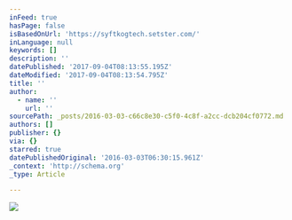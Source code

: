 ```yaml
---
inFeed: true
hasPage: false
isBasedOnUrl: 'https://syftkogtech.setster.com/'
inLanguage: null
keywords: []
description: ''
datePublished: '2017-09-04T08:13:55.195Z'
dateModified: '2017-09-04T08:13:54.795Z'
title: ''
author:
  - name: ''
    url: ''
sourcePath: _posts/2016-03-03-c66c8e30-c5f0-4c8f-a2cc-dcb204cf0772.md
authors: []
publisher: {}
via: {}
starred: true
datePublishedOriginal: '2016-03-03T06:30:15.961Z'
_context: 'http://schema.org'
_type: Article

---
```

![](https://s3-us-west-2.amazonaws.com/the-grid-img/p/f779807a94211834093d11781f68b004d9058ab2.png)